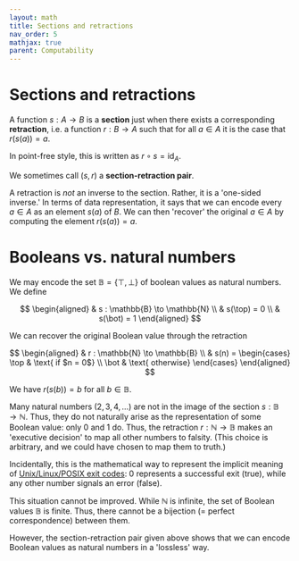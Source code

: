 ```yaml
---
layout: math
title: Sections and retractions
nav_order: 5
mathjax: true
parent: Computability
---
```


# Sections and retractions

A function $s : A \to B$ is a __section__ just when there exists a
corresponding __retraction__, i.e. a function $r : B \to A$ such that for all
$a \in A$ it is the case that $r(s(a)) = a$.

In point-free style, this is written as $r \circ s = \textsf{id}_A$.

We sometimes call $(s, r)$ a __section-retraction pair__.

A retraction is _not_ an inverse to the section. Rather, it is a 'one-sided
inverse.' In terms of data representation, it says that we can encode every
$a \in A$ as an element $s(a)$ of $B$. We can then 'recover' the original $a
\in A$ by computing the element $r(s(a)) = a$.

# Booleans vs. natural numbers

We may encode the set $\mathbb{B} = \{ \top, \bot \}$ of boolean values as
natural numbers. We define

$$
  \begin{aligned}
    & s : \mathbb{B} \to \mathbb{N} \\
    & s(\top) = 0 \\
    & s(\bot) = 1
  \end{aligned}
$$

We can recover the original Boolean value through the retraction

$$
  \begin{aligned}
    & r : \mathbb{N} \to \mathbb{B} \\
    & s(n) = \begin{cases}
      \top & \text{ if $n = 0$} \\
      \bot & \text{ otherwise}
    \end{cases}
  \end{aligned}
$$

We have $r(s(b)) = b$ for all $b \in \mathbb{B}$.

Many natural numbers ($2, 3, 4, \ldots$) are not in the image of the section
$s : \mathbb{B} \to \mathbb{N}$. Thus, they do not naturally arise as the
representation of some Boolean value: only $0$ and $1$ do. Thus, the
retraction $r : \mathbb{N} \to \mathbb{B}$ makes an 'executive decision' to
map all other numbers to falsity. (This choice is arbitrary, and we could have
chosen to map them to truth.)

Incidentally, this is the mathematical way to represent the implicit meaning
of [Unix/Linux/POSIX exit
codes](https://tldp.org/LDP/abs/html/exit-status.html): $0$ represents a
successful exit (true), while any other number signals an error (false).

This situation cannot be improved. While $\mathbb{N}$ is infinite, the set of
Boolean values $\mathbb{B}$ is finite. Thus, there cannot be a bijection (=
perfect correspondence) between them.

However, the section-retraction pair given above shows that we can encode
Boolean values as natural numbers in a 'lossless' way.